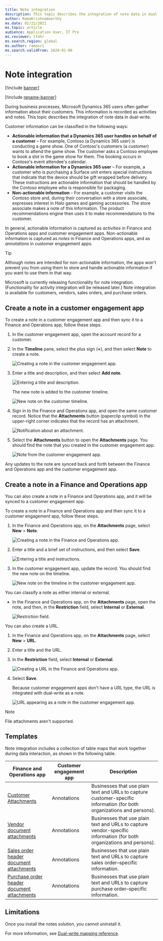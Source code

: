 ```yaml
---
title: Note integration
description: This topic describes the integration of note data in dual-write.
author: RamaKrishnamoorthy 
ms.date: 02/22/2021
ms.topic: article
audience: Application User, IT Pro
ms.reviewer: tfehr
ms.search.region: global
ms.author: ramasri
ms.search.validFrom: 2020-01-06
---
```


# Note integration

[!include [banner](../../includes/banner.md)]

[!include [rename-banner](~/includes/cc-data-platform-banner.md)]

During business processes, Microsoft Dynamics 365 users often gather information about their customers. This information is recorded as activities and notes. This topic describes the integration of note data in dual-write.

Customer information can be classified in the following ways:

+ **Actionable information that a Dynamics 365 user handles on behalf of a customer** – For example, Contoso (a Dynamics 365 user) is conducting a game show. One of Contoso's customers (a customer) wants to attend the game show. The customer asks a Contoso employee to book a slot in the game show for them. The booking occurs in Contoso's event attendee's calendar.
+ **Actionable information for a Dynamics 365 user** – For example, a customer who is purchasing a Surface unit enters special instructions that indicate that the device should be gift wrapped before delivery. These instructions are actionable information that should be handled by the Contoso employee who is responsible for packaging.
+ **Non-actionable information** – For example, a customer visits the Contoso store and, during their conversation with a store associate, expresses interest in *Halo* games and gaming accessories. The store associate makes a note of this information. The product recommendations engine then uses it to make recommendations to the customer.

In general, actionable information is captured as *activities* in Finance and Operations apps and customer engagement apps. Non-actionable information is captured as *notes* in Finance and Operations apps, and as *annotations* in customer engagement apps.

> [!TIP]
> Although notes are intended for non-actionable information, the apps won't prevent you from using them to store and handle actionable information if you want to use them in that way.

Microsoft is currently releasing functionality for note integration. (Functionality for activity integration will be released later.) Note integration is available for customers, vendors, sales orders, and purchase orders.

## Create a note in a customer engagement app

To create a note in a customer engagement app and then sync it to a Finance and Operations app, follow these steps.

1. In the customer engagement app, open the account record for a customer.
2. In the **Timeline** pane, select the plus sign (**+**), and then select **Note** to create a note.

    ![Creating a note in the customer engagement app.](media/notes-ce-1.png)

3. Enter a title and description, and then select **Add note**.

    ![Entering a title and description.](media/notes-ce-2.png)

    The new note is added to the customer timeline.

    ![New note on the customer timeline.](media/notes-ce-3.png)

4. Sign in to the Finance and Operations app, and open the same customer record. Notice that the **Attachments** button (paperclip symbol) in the upper-right corner indicates that the record has an attachment.

    ![Notification about an attachment.](media/notes-ce-4.png)

5. Select the **Attachments** button to open the **Attachments** page. You should find the note that you created in the customer engagement app.

    ![Note from the customer engagement app.](media/notes-ce-5.png)

Any updates to the note are synced back and forth between the Finance and Operations app and the customer engagement app.

## Create a note in a Finance and Operations app

You can also create a note in a Finance and Operations app, and it will be synced to a customer engagement app.

To create a note in a Finance and Operations app and then sync it to a customer engagement app, follow these steps.

1. In the Finance and Operations app, on the **Attachments** page, select **New** \> **Note**.

    ![Creating a note in the Finance and Operations app.](media/notes-fo-1.png)

2. Enter a title and a brief set of instructions, and then select **Save**.

    ![Entering a title and instructions.](media/notes-fo-2.png)

3. In the customer engagement app, update the record. You should find the new note on the timeline.

    ![New note on the timeline in the customer engagement app.](media/notes-fo-3.png)

You can classify a note as either internal or external.

- In the Finance and Operations app, on the **Attachments** page, open the note, and then, in the **Restriction** field, select **Internal** or **External**.

    ![Restriction field.](media/notes-fo-4.png)

You can also create a URL.

1. In the Finance and Operations app, on the **Attachments** page, select **New** \> **URL**.
2. Enter a title and the URL.
3. In the **Restriction** field, select **Internal** or **External**.

    ![Creating a URL in the Finance and Operations app.](media/notes-fo-5.png)

4. Select **Save**.

    Because customer engagement apps don't have a URL type, the URL is integrated with dual-write as a note.

    ![URL appearing as a note in the customer engagement app.](media/notes-ce-6.png)

> [!NOTE]
> File attachments aren't supported.

## Templates

Note integration includes a collection of table maps that work together during data interaction, as shown in the following table.

| Finance and Operations app | Customer engagement app | Description |
|----------------------------|-------------------------|-------------|
| [Customer Attachments](mapping-reference.md#230) | Annotations | Businesses that use plain text and URLs to capture customer-specific information (for both organizations and persons). |
| [Vendor document attachments](mapping-reference.md#231) | Annotations | Businesses that use plain text and URLs to capture vendor-specific information (for both organizations and persons). |
| [Sales order header document attachments](mapping-reference.md#229) | Annotations | Businesses that use plain text and URLs to capture sales order–specific information. |
| [Purchase order header document attachments](mapping-reference.md#232) | Annotations | Businesses that use plain text and URLs to capture purchase order–specific information. |

## Limitations

Once you install the notes solution, you cannot uninstall it. 

For more information, see [Dual-write mapping reference](mapping-reference.md).
